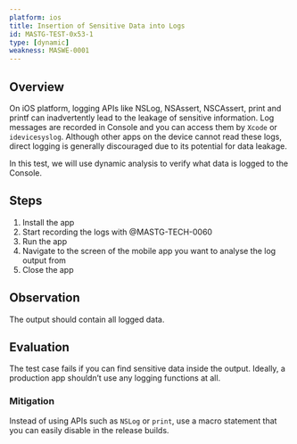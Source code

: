 ```yaml
---
platform: ios
title: Insertion of Sensitive Data into Logs
id: MASTG-TEST-0x53-1
type: [dynamic]
weakness: MASWE-0001
---
```


## Overview

On iOS platform, logging APIs like NSLog, NSAssert, NSCAssert, print and printf can inadvertently lead to the leakage of sensitive information. Log messages are recorded in Console and you can access them by `Xcode` or `idevicesyslog`. Although other apps on the device cannot read these logs, direct logging is generally discouraged due to its potential for data leakage.

In this test, we will use dynamic analysis to verify what data is logged to the Console.

## Steps

1. Install the app
2. Start recording the logs with @MASTG-TECH-0060
3. Run the app
4. Navigate to the screen of the mobile app you want to analyse the log output from
5. Close the app

## Observation

The output should contain all logged data.

## Evaluation

The test case fails if you can find sensitive data inside the output. Ideally, a production app shouldn’t use any logging functions at all.

### Mitigation

Instead of using APIs such as `NSLog` or `print`, use a macro statement that you can easily disable in the release builds.
